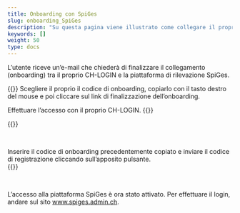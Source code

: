 ```yaml
---
title: Onboarding con SpiGes
slug: onboarding_SpiGes
description: "Su questa pagina viene illustrato come collegare il proprio CH-LOGIN con SpiGes."
keywords: []
weight: 50
type: docs
---
```


L’utente riceve un’e-mail che chiederà di finalizzare il collegamento (onboarding) tra il proprio CH-LOGIN e la piattaforma di rilevazione SpiGes.

<!-- 1ere paire de colonnes -->

<div class="two_column">

<div class="left_col">
<!-- First column content goes here -->
{{<markdown>}}
Scegliere il proprio il codice di onboarding, copiarlo con il tasto destro del mouse e poi cliccare sul link di finalizzazione dell’onboarding.

Effettuare l’accesso con il proprio CH-LOGIN.
{{</markdown>}}
</div>

<div class="right_col">
<!-- Second column content goes here -->
{{<insertImage image="mail_onboarding.png" class="edge max-w-90">}} 
</div>

</div>

 

<!-- Deuxième paire de colonnes -->

<div class="two_column">

<div class="left_col">
<!-- First column content goes here -->
Inserire il codice di onboarding precedentemente copiato e inviare il codice di registrazione cliccando sull’apposito pulsante. 
</div>

<div class="right_col">
<!-- Second column content goes here -->
{{<insertImage image="enregistrement.png" class="edge max-w-90">}}
</div>

</div>

  

L’accesso alla piattaforma SpiGes è ora stato attivato. Per effettuare il login, andare sul sito www.spiges.admin.ch.